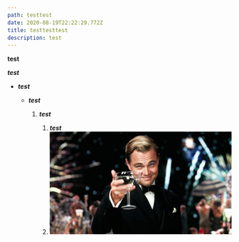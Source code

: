 ```yaml
---
path: testtest
date: 2020-08-19T22:22:29.772Z
title: testtesttest
description: test
---
```

**test**

***test***

* ***test***

  * ***test***

    1. ***test***

       1. ***test***
       2. ![foto test](../assets/great.jpg "foto")